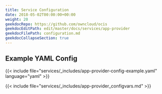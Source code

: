 ```yaml
---
title: Service Configuration
date: 2018-05-02T00:00:00+00:00
weight: 20
geekdocRepo: https://github.com/owncloud/ocis
geekdocEditPath: edit/master/docs/services/app-provider
geekdocFilePath: configuration.md
geekdocCollapseSection: true
---
```


## Example YAML Config

{{< include file="services/_includes/app-provider-config-example.yaml"  language="yaml" >}}

{{< include file="services/_includes/app-provider_configvars.md" >}}
